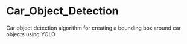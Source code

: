 # Car_Object_Detection
Car object detection algorithm for creating a bounding box around car objects using YOLO
